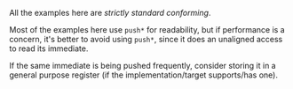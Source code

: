 All the examples here are *strictly standard conforming*.

Most of the examples here use `push*` for readability, but if performance is a concern, it's better to avoid using `push*`, since it does an unaligned access to read its immediate.

If the same immediate is being pushed frequently, consider storing it in a general purpose register (if the implementation/target supports/has one).
